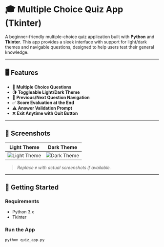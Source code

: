 
# 🎓 Multiple Choice Quiz App (Tkinter)

A beginner-friendly multiple-choice quiz application built with **Python** and **Tkinter**. This app provides a sleek interface with support for light/dark themes and navigable questions, designed to help users test their general knowledge.

---

## 🖥️ Features

- 🧠 **Multiple Choice Questions**  
- 🌗 **Toggleable Light/Dark Theme**  
- 🔁 **Previous/Next Question Navigation**  
- ✅ **Score Evaluation at the End**  
- ⚠️ **Answer Validation Prompt**  
- ❌ **Exit Anytime with Quit Button**

---

## 📸 Screenshots

| Light Theme | Dark Theme |
|-------------|------------|
| ![Light Theme](#) | ![Dark Theme](#) |

> *Replace `#` with actual screenshots if available.*

---

## 🚀 Getting Started

### Requirements

- Python 3.x
- Tkinter

### Run the App

```bash
python quiz_app.py
